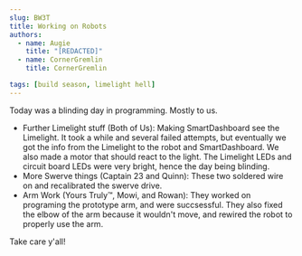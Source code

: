```yaml
---
slug: BW3T
title: Working on Robots
authors:
  - name: Augie
    title: "[REDACTED]"
  - name: CornerGremlin
    title: CornerGremlin

tags: [build season, limelight hell]
---
```


Today was a blinding day in programming. Mostly to us.

* Further Limelight stuff (Both of Us): Making SmartDashboard see the Limelight. It took a while and several failed attempts, but eventually we got the info from the Limelight to the robot and SmartDashboard. We also made a motor that should react to the light. The Limelight LEDs and circuit board LEDs were very bright, hence the day being blinding.
* More Swerve things (Captain 23 and Quinn): These two soldered wire on and recalibrated the swerve drive. 
* Arm Work (Yours Truly™, Mowi, and Rowan): They worked on programing the prototype arm, and were succsessful. They also fixed the elbow of the arm because it wouldn't move, and rewired the robot to properly use the arm.

Take care y'all!